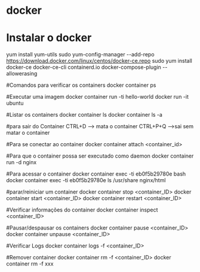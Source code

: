# docker

# Instalar o docker

yum install yum-utils
sudo yum-config-manager     --add-repo     https://download.docker.com/linux/centos/docker-ce.repo
sudo yum install docker-ce docker-ce-cli containerd.io docker-compose-plugin --allowerasing

#Comandos para verificar os containers
docker container ps

#Executar uma imagem
docker container run -ti hello-world
docker run -it ubuntu

#Listar os containers
docker container ls
docker container ls -a

#para sair do Container
CTRL+D --> mata o container
CTRL+P+Q -->sai sem matar o container

#Para se conectar ao container
docker container attach <container_id>

#Para que o container possa ser executado como daemon
docker container run -d nginx

#Para acessar o container
docker container exec -ti eb0f5b29780e bash
docker container exec -ti eb0f5b29780e ls /usr/share nginx/html

#parar/reiniciar um container
docker container stop <container_ID>
docker container start <container_ID>
docker container restart <container_ID>

#Verificar informações do container
docker container inspect <container_ID>

#Pausar/despausar os containers
docker container pause <container_ID>
docker container unpause <container_ID>

#Verificar Logs
docker container logs -f <container_ID>

#Remover container
docker container rm -f  <container_ID>
docker container rm -f  xxx
